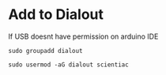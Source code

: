 # Add to Dialout
If USB doesnt have permission on arduino IDE
```
sudo groupadd dialout

sudo usermod -aG dialout scientiac
```
